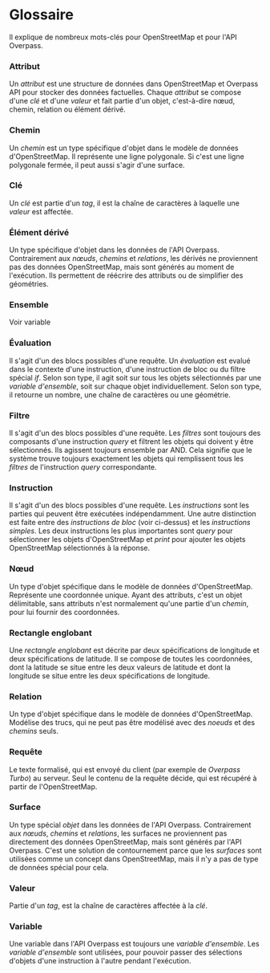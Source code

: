 Glossaire
=========

Il explique de nombreux mots-clés pour OpenStreetMap et pour l'API Overpass.

### Attribut

Un _attribut_ est une structure de données dans OpenStreetMap et Overpass API pour stocker des données factuelles.
Chaque _attribut_ se compose d'une _clé_ et d'une _valeur_
et fait partie d'un objet, c'est-à-dire nœud, chemin, relation ou élément dérivé.

### Chemin

Un _chemin_ est un type spécifique d'objet dans le modèle de données d'OpenStreetMap.
Il représente une ligne polygonale.
Si c'est une ligne polygonale fermée,
il peut aussi s'agir d'une surface.

### Clé

Un _clé_ est partie d'un _tag_,
il est la chaîne de caractères à laquelle une _valeur_ est affectée.

### Élément dérivé

Un type spécifique d'objet dans les données de l'API Overpass.
Contrairement aux _nœuds_, _chemins_ et _relations_, les dérivés ne proviennent pas des données OpenStreetMap,
mais sont générés au moment de l'exécution.
Ils permettent de réécrire des attributs ou de simplifier des géométries.

### Ensemble

Voir variable

### Évaluation

Il s'agit d'un des blocs possibles d'une requête.
Un _évaluation_ est evalué dans le contexte d'une instruction, d'une instruction de bloc ou du filtre spécial _if_.
Selon son type, il agit soit sur tous les objets sélectionnés par une _variable d'ensemble_, soit sur chaque objet individuellement.
Selon son type, il retourne un nombre, une chaîne de caractères ou une géométrie.

### Filtre

Il s'agit d'un des blocs possibles d'une requête.
Les _filtres_ sont toujours des composants d'une instruction _query_ et filtrent les objets qui doivent y être sélectionnés.
Ils agissent toujours ensemble par AND.
Cela signifie que le système trouve toujours exactement les objets qui remplissent tous les _filtres_ de l'instruction _query_ correspondante.

### Instruction

Il s'agit d'un des blocs possibles d'une requête.
Les _instructions_ sont les parties qui peuvent être exécutées indépendamment.
Une autre distinction est faite entre des _instructions de bloc_ (voir ci-dessus) et les _instructions simples_.
Les deux instructions les plus importantes sont _query_ pour sélectionner les objets d'OpenStreetMap
et _print_ pour ajouter les objets OpenStreetMap sélectionnés à la réponse.

### Nœud

Un type d'objet spécifique dans le modèle de données d'OpenStreetMap.
Représente une coordonnée unique.
Ayant des attributs, c'est un objet délimitable,
sans attributs n'est normalement qu'une partie d'un _chemin_,
pour lui fournir des coordonnées.

### Rectangle englobant

Une _rectangle englobant_ est décrite par deux spécifications de longitude et deux spécifications de latitude.
Il se compose de toutes les coordonnées,
dont la latitude se situe entre les deux valeurs de latitude
et dont la longitude se situe entre les deux spécifications de longitude.

### Relation

Un type d'objet spécifique dans le modèle de données d'OpenStreetMap.
Modélise des trucs,
qui ne peut pas être modélisé avec des _noeuds_ et des _chemins_ seuls.

### Requête

Le texte formalisé,
qui est envoyé du client (par exemple de _Overpass Turbo_) au serveur.
Seul le contenu de la requête décide,
qui est récupéré à partir de l'OpenStreetMap.

### Surface

Un type spécial _objet_ dans les données de l'API Overpass.
Contrairement aux _nœuds_, _chemins_ et _relations_, les surfaces ne proviennent pas directement des données OpenStreetMap,
mais sont générés par l'API Overpass.
C'est une solution de contournement parce que les _surfaces_ sont utilisées comme un concept dans OpenStreetMap,
mais il n'y a pas de type de données spécial pour cela.

### Valeur

Partie d'un _tag_,
est la chaîne de caractères affectée à la _clé_.

### Variable

Une variable dans l'API Overpass est toujours une _variable d'ensemble_.
Les _variable d'ensemble_ sont utilisées,
pour pouvoir passer des sélections d'objets d'une instruction à l'autre pendant l'exécution.

<!-- Traduit avec www.DeepL.com/Translator, partiellement redigé -->

